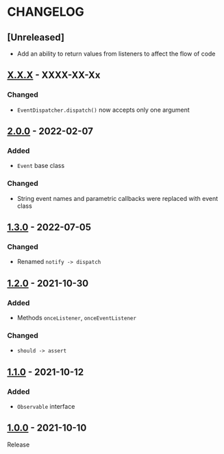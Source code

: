 # CHANGELOG

## [Unreleased]
- Add an ability to return values from listeners to affect the flow of code

## [X.X.X](../../compare/2.0.0..X.X.X) - XXXX-XX-Xx
### Changed
- `EventDispatcher.dispatch()` now accepts only one argument

## [2.0.0](../../compare/1.3.0..2.0.0) - 2022-02-07
### Added
- `Event` base class

### Changed
- String event names and parametric callbacks were replaced with event class

## [1.3.0](../../compare/1.2.0..1.3.0) - 2022-07-05
### Changed
- Renamed `notify -> dispatch`

## [1.2.0](../../compare/1.1.0..1.2.0) - 2021-10-30
### Added
- Methods `onceListener`, `onceEventListener`

### Changed
- `should -> assert`

## [1.1.0](../../compare/1.0.0..1.1.0) - 2021-10-12
### Added
- `Observable` interface

## [1.0.0](../../tree/1.0.0) - 2021-10-10
Release
